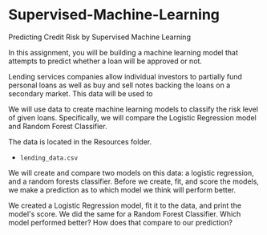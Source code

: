 # Supervised-Machine-Learning
Predicting Credit Risk by Supervised Machine Learning

In this assignment, you will be building a machine learning model that attempts to predict whether a loan will be approved or not. 

Lending services companies allow individual investors to partially fund personal loans as well as buy and sell notes backing the loans on a secondary market. This data will be used to 

We will use data to create machine learning models to classify the risk level of given loans. Specifically, we will compare the Logistic Regression model and Random Forest Classifier.

The data is located in the Resources folder.

* `lending_data.csv`

We will create and compare two models on this data: a logistic regression, and a random forests classifier. Before we create, fit, and score the models, we make a prediction as to which model we think will perform better. 


We created a Logistic Regression model, fit it to the data, and print the model's score. We did the same for a Random Forest Classifier.  Which model performed better? How does that compare to our prediction?